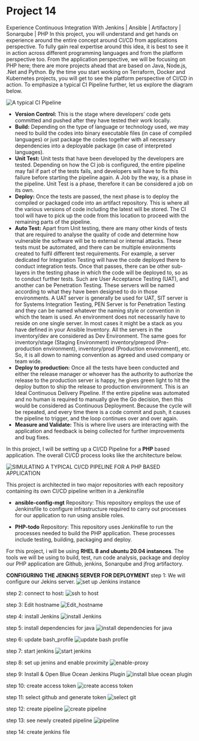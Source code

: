 # Project 14
Experience Continuous Integration With Jenkins | Ansible | Artifactory | Sonarqube | PHP
In this project, you will understand and get hands on experience around the entire concept around CI/CD from applications perspective. To fully gain real expertise around this idea, it is best to see it in action across different programming languages and from the platform perspective too. From the application perspective, we will be focusing on PHP here; there are more projects ahead that are based on Java, Node.js, .Net and Python. By the time you start working on Terraform, Docker and Kubernetes projects, you will get to see the platform perspective of CI/CD in action.
To emphasize a typical CI Pipeline further, let us explore the diagram below.

![A typical CI Pipeline](<Images_P14/A_typical_CI_Pipeline .png>)

- __Version Control:__ This is the stage where developers’ code gets committed and pushed after they have tested their work locally.
- __Build:__ Depending on the type of language or technology used, we may need to build the codes into binary executable files (in case of compiled languages) or just package the codes together with all necessary dependencies into a deployable package (in case of interpreted languages).
- __Unit Test:__ Unit tests that have been developed by the developers are tested. Depending on how the CI job is configured, the entire pipeline may fail if part of the tests fails, and developers will have to fix this failure before starting the pipeline again. A Job by the way, is a phase in the pipeline. Unit Test is a phase, therefore it can be considered a job on its own.
- __Deploy:__ Once the tests are passed, the next phase is to deploy the compiled or packaged code into an artifact repository. This is where all the various versions of code including the latest will be stored. The CI tool will have to pick up the code from this location to proceed with the remaining parts of the pipeline.
- __Auto Test:__ Apart from Unit testing, there are many other kinds of tests that are required to analyse the quality of code and determine how vulnerable the software will be to external or internal attacks. These tests must be automated, and there can be multiple environments created to fulfil different test requirements. For example, a server dedicated for Integration Testing will have the code deployed there to conduct integration tests. Once that passes, there can be other sub-layers in the testing phase in which the code will be deployed to, so as to conduct further tests. Such are User Acceptance Testing (UAT), and another can be Penetration Testing. These servers will be named according to what they have been designed to do in those environments. A UAT server is generally be used for UAT, SIT server is for Systems Integration Testing, PEN Server is for Penetration Testing and they can be named whatever the naming style or convention in which the team is used. An environment does not necessarily have to reside on one single server. In most cases it might be a stack as you have defined in your Ansible Inventory. All the servers in the inventory/dev are considered as Dev Environment. The same goes for inventory/stage (Staging Environment) inventory/preprod (Pre-production environment), inventory/prod (Production environment), etc. So, it is all down to naming convention as agreed and used company or team wide.
- __Deploy to production:__ Once all the tests have been conducted and either the release manager or whoever has the authority to authorize the release to the production server is happy, he gives green light to hit the deploy button to ship the release to production environment. This is an Ideal Continuous Delivery Pipeline. If the entire pipeline was automated and no human is required to manually give the Go decision, then this would be considered as Continuous Deployment. Because the cycle will be repeated, and every time there is a code commit and push, it causes the pipeline to trigger, and the loop continues over and over again.
- __Measure and Validate:__ This is where live users are interacting with the application and feedback is being collected for further improvements and bug fixes. 

In this project, I will be setting up a CI/CD Pipeline for a __PHP__ based application. The overall CI/CD process looks like the architecture below.

![SIMULATING A TYPICAL CI/CD PIPELINE FOR A PHP BASED APPLICATION](Images_P14/Project_goal_simulate.png)

This project is architected in two major repositories with each repository containing its own CI/CD pipeline written in a Jenkinsfile

- __ansible-config-mgt__ Repository: This repository employs the use of Jenkinsfile to configure infrastructure required to carry out processes for our application to run using ansible roles.

- __PHP-todo__ Repository: This repository uses Jenkinsfile to run the processes needed to build the PHP application. These processes include testing, building, packaging and deploy.
  
For this project, i will be using __RHEL 8 and ubuntu 20.04 instances__. The tools we will be using to build, test, run code analysis, package and deploy our PHP application are Github, jenkins, Sonarqube and jfrog artifactory.

__CONFIGURING THE JENKINS SERVER FOR DEPLOYMENT__
step 1: We will configure our Jekins server.
![set up Jenkins instance](Images_P14/set-up-jenkins-instance.png)

step 2: connect to host:
![ ssh to host](Images_P14/connect-to-host.png)

step 3: Edit hostname
![Edit_hostname](Images_P14/edit_hostname.png)

step 4: install Jenkins
![install Jenkins](Images_P14/install-jenkins.png)

step 5: install dependencies for java
![install dependencies for java](Images_P14/install-dependencies-for-Java.png)

step 6: update bash_profile
![update bash profile](Images_P14/update-bash-profile.png)
 
 step 7: start jenkins
 ![start jenkins](Images_P14/start-jenkins.png)

 step 8: set up jenins and enable proximity
 ![enable-proxy](Images_P14/enable-proxy-compatibility.png)

 step 9: Install & Open Blue Ocean Jenkins Plugin
 ![install blue ocean plugin](Images_P14/install-blue-ocean-plugin.png)

 step 10: create access token
 ![create access token](Images_P14/1create-access-token.png)

 step 11: select github and generate token
 ![select git](Images_P14/2create-an-access-token.png)

 step 12: create pipeline
 ![create pipeline](Images_P14/3create-pipeline.png)

 step 13: see newly created pipeline
 ![pipeline](Images_P14/newly-created-pipeline.png)

 step 14: create jenkins file
 